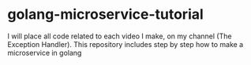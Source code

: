 # golang-microservice-tutorial
I will place all code related to each video I make, on my channel (The Exception Handler). This repository includes step by step how to make a microservice in golang
